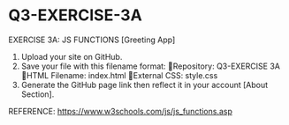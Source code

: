 # Q3-EXERCISE-3A
EXERCISE 3A: JS FUNCTIONS [Greeting App]

1. Upload your site on GitHub.
2. Save your file with this filename format:
      💜Repository: Q3-EXERCISE 3A
      💜HTML Filename: index.html
      💜External CSS: style.css
3. Generate the GitHub page link then reflect it in your account [About Section].

REFERENCE:
https://www.w3schools.com/js/js_functions.asp
